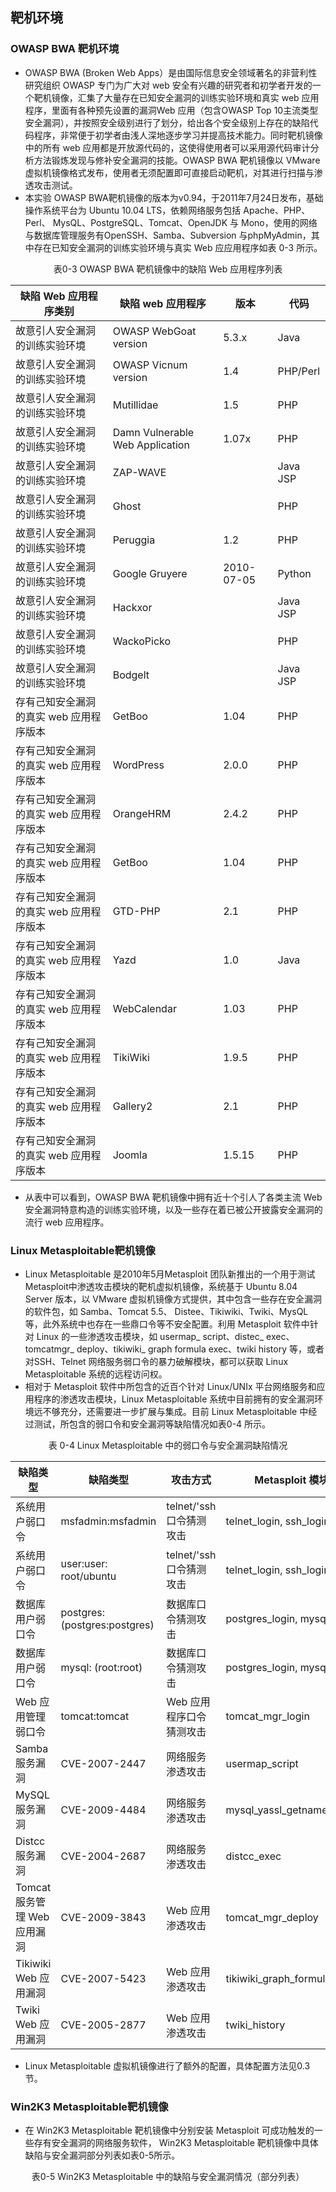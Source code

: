 ## 靶机环境
### OWASP BWA 靶机环境
- OWASP BWA (Broken Web Apps）是由国际信息安全领域著名的非营利性研究组织 OWASP 专门为广大对 web 安全有兴趣的研究者和初学者开发的一个靶机镜像，汇集了大量存在已知安全漏洞的训练实验环境和真实 web 应用程序，里面有各种预先设置的漏洞Web 应用（包含OWASP Top 10主流类型安全漏洞），并按照安全级别进行了划分，给出各个安全级别上存在的缺陷代码程序，非常便于初学者由浅人深地逐步学习并提高技术能力。同时靶机镜像中的所有 web 应用都是开放源代码的，这使得使用者可以采用源代码审计分析方法锻炼发现与修补安全漏洞的技能。OWASP BWA 靶机镜像以 VMware 虚拟机镜像格式发布，使用者无须配置即可直接启动靶机，对其进行扫描与渗透攻击测试。
- 本实验 OWASP BWA靶机镜像的版本为v0.94，于2011年7月24日发布，基础操作系统平台为 Ubuntu 10.04 LTS，依赖网络服务包括 Apache、PHP、Perl、 MysQL、PostgreSQL、Tomcat、OpenJDK 与 Mono，使用的网络与数据库管理服务有OpenSSH、Samba、Subversion 与phpMyAdmin，其中存在已知安全漏洞的训练实验环境与真实 Web 应应用程序如表 0-3 所示。

<center>

表0-3 OWASP BWA 靶机镜像中的缺陷 Web 应用程序列表

| 缺陷 Web 应用程序类别                  | 缺陷 web 应用程序       | 版本                |   代码             |   
| ----------------------------------- | ------------------    | ------------------ | ------------------ |
| 故意引人安全漏洞的训练实验环境           | OWASP WebGoat version | 5.3.x              | Java               |
| 故意引人安全漏洞的训练实验环境           | OWASP Vicnum version  | 1.4                | PHP/Perl           |
| 故意引人安全漏洞的训练实验环境           | Mutillidae            | 1.5                | PHP                |
| 故意引人安全漏洞的训练实验环境           | Damn Vulnerable Web Application | 1.07x    | PHP                |
| 故意引人安全漏洞的训练实验环境           | ZAP-WAVE              |                    | Java JSP           |
| 故意引人安全漏洞的训练实验环境           | Ghost                 |                    | PHP                |
| 故意引人安全漏洞的训练实验环境           | Peruggia              | 1.2                | PHP                |
| 故意引人安全漏洞的训练实验环境           | Google Gruyere        | 2010-07-05         | Python             |
| 故意引人安全漏洞的训练实验环境           | Hackxor               |                    | Java JSP           |
| 故意引人安全漏洞的训练实验环境           | WackoPicko            |                    | PHP                |
| 故意引人安全漏洞的训练实验环境           | Bodgelt               |                    | Java JSP           |
| 存有己知安全漏洞的真实 web 应用程序版本           | GetBoo        | 1.04              | PHP                |
| 存有己知安全漏洞的真实 web 应用程序版本           | WordPress      | 2.0.0            | PHP                |
| 存有己知安全漏洞的真实 web 应用程序版本           | OrangeHRM     | 2.4.2             | PHP                |
| 存有己知安全漏洞的真实 web 应用程序版本           |GetBoo         | 1.04              | PHP                |
| 存有己知安全漏洞的真实 web 应用程序版本           | GTD-PHP       | 2.1               | PHP                |
| 存有己知安全漏洞的真实 web 应用程序版本           | Yazd          | 1.0               | Java               |
| 存有己知安全漏洞的真实 web 应用程序版本           | WebCalendar   | 1.03              | PHP                |
| 存有己知安全漏洞的真实 web 应用程序版本           | TikiWiki      | 1.9.5             | PHP                |
| 存有己知安全漏洞的真实 web 应用程序版本           | Gallery2      | 2.1               | PHP                |
| 存有己知安全漏洞的真实 web 应用程序版本           | Joomla        | 1.5.15            | PHP                |

</center>

- 从表中可以看到，OWASP BWA 靶机镜像中拥有近十个引人了各类主流 Web 安全漏洞特意构造的训练实验环境，以及一些存在着已被公开披露安全漏洞的流行 web 应用程序。

### Linux Metasploitable靶机镜像
- Linux Metasploitable 是2010年5月Metasploit 团队新推出的一个用于测试 Metasploit中渗透攻击模块的靶机虚拟机镜像，系统基于 Ubuntu 8.04 Server 版本，以 VMware 虚拟机镜像方式提供，其中包含一些存在安全漏洞的软件包，如 Samba、Tomcat 5.5、 Distee、Tikiwiki、Twiki、MysQL 等，此外系统中也存在一些鼎口令等不安全配置。利用 Metasploit 软件中针对 Linux 的一些渗透攻击模块，如 usermap_ script、distec_ exec、tomcatmgr_ deploy、tikiwiki_ graph formula exec、twiki history 等，或者对SSH、Telnet 网络服务弱口令的暴力破解模块，都可以获取 Linux Metasploitable 系统的远程访问权。
- 相对于 Metasploit 软件中所包含的近百个针对 Linux/UNIx 平台网络服务和应用程序的渗透攻击模块，Linux Metasploitable 系统中目前拥有的安全漏洞环境远不够充分，还需要进一步扩展与集成。目前 Linux Metasploitable 中经过测试，所包含的弱口令和安全漏洞等缺陷情况如表0-4 所示。

<center>

表 0-4 Linux Metasploitable 中的弱口令与安全漏洞缺陷情况

| 缺陷类型                  | 缺陷类型       | 攻击方式                                |   Metasploit 模块   |   
| ----------------------------------- | ------------------    | ------------------ | ------------------ |
| 系统用户弱口令          | msfadmin:msfadmin                   | telnet/'ssh 口令猜测攻击  | telnet_login, ssh_login               |
| 系统用户弱口令          | user:user: root/ubuntu              | telnet/'ssh 口令猜测攻击  | telnet_login, ssh_login                |
| 数据库用户弱口令           | postgres: (postgres:postgres)    | 数据库口令猜测攻击         | postgres_login, mysql_login           |
| 数据库用户弱口令           | mysql: (root:root)               | 数据库口令猜测攻击         | postgres_login, mysql_login           |
| Web 应用管理弱口令           | tomcat:tomcat                  | Web 应用程序口令猜测攻击   | tomcat_mgr_login            |
| Samba 服务漏洞           | CVE-2007-2447                     | 网络服务渗透攻击           | usermap_script                |
| MySQL 服务漏洞           | CVE-2009-4484                     | 网络服务渗透攻击           | mysql_yassl_getname        |
| Distcc 服务漏洞           | CVE-2004-2687                    | 网络服务渗透攻击           | distcc_exec                |
| Tomcat 服务管理 Web 应用漏洞           | CVE-2009-3843         | Web 应用渗透攻击          | tomcat_mgr_deploy          |
| Tikiwiki Web 应用漏洞           | CVE-2007-5423               | Web 应用渗透攻击        | tikiwiki_graph_formula_exec  |
| Twiki Web 应用漏洞           | CVE-2005-2877                 | Web 应用渗透攻击         | twiki_history           |

</center>

- Linux Metasploitable 虚拟机镜像进行了额外的配置，具体配置方法见0.3节。

### Win2K3 Metasploitable靶机镜像
- 在 Win2K3 Metasploitable 靶机镜像中分别安装 Metasploit 可成功触发的一些存有安全漏洞的网络服务软件， Win2K3 Metasploitable 靶机镜像中具体缺陷与安全漏洞部分列表如表0-5所示。

<center>

表0-5 Win2K3 Metasploitable 中的缺陷与安全漏洞情况（部分列表）






</center>
